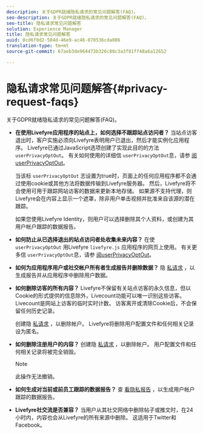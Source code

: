 ```yaml
---
description: 关于GDPR就绪隐私请求的常见问题解答(FAQ)。
seo-description: 关于GDPR就绪隐私请求的常见问题解答(FAQ)。
seo-title: 隐私请求常见问题解答
solution: Experience Manager
title: 隐私请求常见问题解答
uuid: 0cd6f0d2-504d-46e9-ac46-070536cda086
translation-type: tm+mt
source-git-commit: 67aeb3de964473b326c88c3a3f81ff48a6a12652

---
```



# 隐私请求常见问题解答{#privacy-request-faqs}

关于GDPR就绪隐私请求的常见问题解答(FAQ)。

* **在使用Livefyre应用程序的站点上，如何选择不跟踪站点访问者？** 当站点访客退出时，客户实施必须向Livefyre表明用户已退出，然后才能实例化应用程序。 Livefyre已通过JavaScript选项创建了实现此目的的方法 `userPrivacyOptOut`。 有关如何使用的详细信 `userPrivacyOptOut`息，请参 [阅userPrivacyOptOut](/help/using/c-settings-other/c-gdpr-compliance/c-userprivacyoptout.md)。

   当该标 `userPrivacyOptOut` 志设置为true时，页面上的任何应用程序都不会通过使用cookie或其他方法将数据传输到Livefyre服务器。 然后，Livefyre将不会使用可用于跟踪网站访客的数据来更新本地存储。 如果源不支持代理，则Livefyre会在内容上显示一个遮罩，除非用户单击视频并批准来自该源的潜在跟踪。

   如果您使用Livefyre Identity，则用户可以选择删除其个人资料，或创建为其用户帐户跟踪的数据报告。

* **如何防止从已选择退出的站点访问者处收集未来内容？** 在使 `userPrivacyOptOut` 用Livefyre `livefyre.js` 应用程序的网页上使用。 有关更多信 `userPrivacyOptOut`息，请参 [阅userPrivacyOptOut](/help/using/c-settings-other/c-gdpr-compliance/c-userprivacyoptout.md)。

* **如何为应用程序用户或社交帐户所有者生成报告并删除数据？** 隐 [私请求](../../c-settings-other/c-gdpr-compliance/c-privacy-requests.md#c_privacy_requests) ，以生成报告并从应用程序中删除用户数据。

* **如何删除访客的所有内容？** Livefyre不保留有关站点访客的永久信息，但以Cookie的形式提供的信息除外，Livecount功能可以唯一识别这些访客。 Livecount是网站上访客的临时实时计数。 访客离开或清除Cookie后，不会保留任何历史记录。

   创建隐 [私请求](../../c-settings-other/c-gdpr-compliance/c-privacy-requests.md#c_privacy_requests) ，以删除帐户。 Livefyre将删除用户配置文件和任何相关记录设为匿名。

* **如何删除注册用户的内容？** 创建隐 [私请求](../../c-settings-other/c-gdpr-compliance/c-privacy-requests.md#c_privacy_requests) ，以删除帐户。 用户配置文件和任何相关记录将被完全销毁。

   >[!NOTE]
   >
   >此操作无法撤销。

* **如何生成对当前或前员工跟踪的数据报告？** 查 [看隐私报告](../../c-settings-other/c-gdpr-compliance/c-view-a-privacy-report.md#c_view_a_privacy_report) ，以生成用户帐户跟踪的数据报告。

* **Livefyre社交流是否兼容？** 当用户从其社交网络中删除帖子或推文时，在24小时内，内容也会从Livefyre的所有来源中删除。 这适用于Twitter和Facebook。

